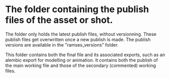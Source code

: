 # The folder containing the publish files of the asset or shot.

The folder only holds the latest publish files, without versionning.
These publish files get overwritten once a new publish is made.
The publish versions are available in the "ramses_versions" folder.

This folder contains both the final file and its associated exports, such as an alembic export for modelling or animation.
It contains both the publish of the main working file and those of the secondary (commented) working files.
